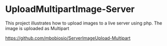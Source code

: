 # UploadMultipartImage-Server
This project illustrates how to upload images to a live server using php. The image is uploaded as Multipart

https://github.com/mbobiosio/ServerImageUpload-Multipart
